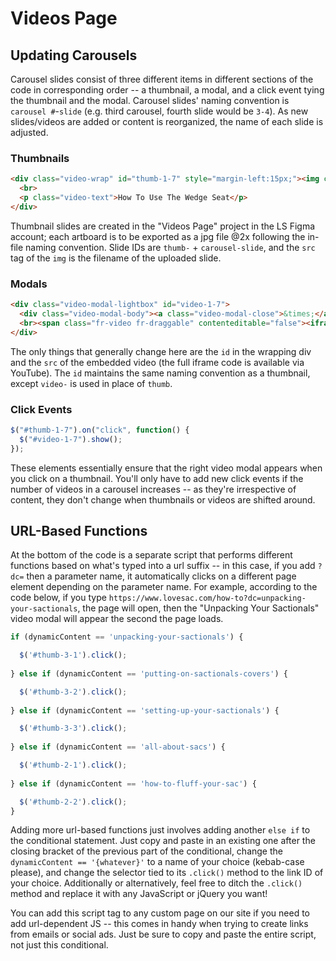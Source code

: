 # Videos Page

## Updating Carousels
Carousel slides consist of three different items in different sections of the code in corresponding order -- a thumbnail, a modal, and a click event tying the thumbnail and the modal. Carousel slides' naming convention is `carousel #`-`slide` (e.g. third carousel, fourth slide would be `3-4`). As new slides/videos are added or content is reorganized, the name of each slide is adjusted. 

### Thumbnails
```html
<div class="video-wrap" id="thumb-1-7" style="margin-left:15px;"><img class="video-img" src="https://content.lovesac.com/images/content/751584.jpg">
  <br>
  <p class="video-text">How To Use The Wedge Seat</p>
</div>
```
Thumbnail slides are created in the "Videos Page" project in the LS Figma account; each artboard is to be exported as a jpg file @2x following the in-file naming convention. Slide IDs are `thumb-` + `carousel-slide`, and the `src` tag of the `img` is the filename of the uploaded slide.

### Modals
```html
<div class="video-modal-lightbox" id="video-1-7">
  <div class="video-modal-body"><a class="video-modal-close">&times;</a>
  <br><span class="fr-video fr-draggable" contenteditable="false"><iframe class="youtube-iframe" width="560" height="315" src="https://www.youtube.com/embed/SIZVRBfFHOg" frameborder="0" allow="accelerometer; autoplay; encrypted-media; gyroscope; picture-in-picture" allowfullscreen=""></iframe></span></div>
</div>
```
The only things that generally change here are the `id` in the wrapping div and the `src` of the embedded video (the full iframe code is available via YouTube). The `id` maintains the same naming convention as a thumbnail, except `video-` is used in place of `thumb`.

### Click Events
```js
$("#thumb-1-7").on("click", function() {
  $("#video-1-7").show();
});
```
These elements essentially ensure that the right video modal appears when you click on a thumbnail. You'll only have to add new click events if the number of videos in a carousel increases -- as they're irrespective of content, they don't change when thumbnails or videos are shifted around.

## URL-Based Functions
At the bottom of the code is a separate script that performs different functions based on what's typed into a url suffix -- in this case, if you add `?dc=` then a parameter name, it automatically clicks on a different page element depending on the parameter name. For example, according to the code below, if you type `https://www.lovesac.com/how-to?dc=unpacking-your-sactionals`, the page will open, then the "Unpacking Your Sactionals" video modal will appear the second the page loads.
```js
if (dynamicContent == 'unpacking-your-sactionals') {

  $('#thumb-3-1').click();
  
} else if (dynamicContent == 'putting-on-sactionals-covers') {

  $('#thumb-3-2').click();
  
} else if (dynamicContent == 'setting-up-your-sactionals') {

  $('#thumb-3-3').click();
  
} else if (dynamicContent == 'all-about-sacs') {

  $('#thumb-2-1').click();
  
} else if (dynamicContent == 'how-to-fluff-your-sac') {

  $('#thumb-2-2').click();
}
```
Adding more url-based functions just involves adding another `else if` to the conditional statement. Just copy and paste in an existing one after the closing bracket of the previous part of the conditional, change the `dynamicContent == '{whatever}'` to a name of your choice (kebab-case please), and change the selector tied to its `.click()` method to the link ID of your choice. Additionally or alternatively, feel free to ditch the `.click()` method and replace it with any JavaScript or jQuery you want!

You can add this script tag to any custom page on our site if you need to add url-dependent JS -- this comes in handy when trying to create links from emails or social ads. Just be sure to copy and paste the entire script, not just this conditional.
